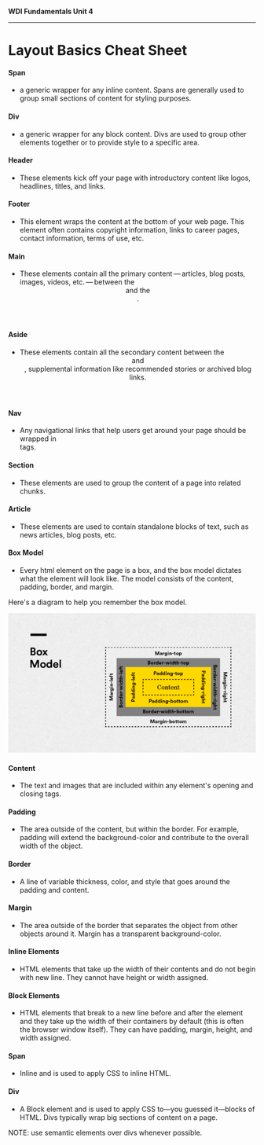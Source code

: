 **WDI Fundamentals Unit 4**

---

# Layout Basics Cheat Sheet

#### Span
* a generic wrapper for any inline content. Spans are generally used to group small sections of content for styling purposes.

#### Div
* a generic wrapper for any block content. Divs are used to group other elements together or to provide style to a specific area.

#### Header
* These elements kick off your page with introductory content like logos, headlines, titles, and links.

#### Footer
* This element wraps the content at the bottom of your web page. This element often contains copyright information, links to career pages, contact information, terms of use, etc.

#### Main
* These elements contain all the primary content — articles, blog posts, images, videos, etc. — between the <header> and the <footer>.

#### Aside
* These elements contain all the secondary content between the <header> and <footer>, supplemental information like recommended stories or archived blog links.

#### Nav
* Any navigational links that help users get around your page should be wrapped in <nav> tags.

#### Section
* These elements are used to group the content of a page into related chunks.

#### Article
* These elements are used to contain standalone blocks of text, such as news articles, blog posts, etc.

#### Box Model
* Every html element on the page is a box, and the box model dictates what the element will look like. The model consists of the content, padding, border, and margin.

Here's a diagram to help you remember the box model.

![](../assets/elkwebdesign/boxmodel.png)

#### Content
* The text and images that are included within any element's opening and closing tags.

#### Padding
* The area outside of the content, but within the border. For example, padding will extend the background-color and contribute to the overall width of the object.

#### Border
* A line of variable thickness, color, and style that goes around the padding and content.

#### Margin
* The area outside of the border that separates the object from other objects around it. Margin has a transparent background-color.

#### Inline Elements
* HTML elements that take up the width of their contents and do not begin with new line. They cannot have height or width assigned.

#### Block Elements
* HTML elements that break to a new line before and after the element and they take up the width of their containers by default (this is often the browser window itself). They can have padding, margin, height, and width assigned.

#### Span
* Inline and is used to apply CSS to inline HTML.

#### Div
* A Block element and is used to apply CSS to—you guessed it—blocks of HTML. Divs typically wrap big sections of content on a page.

NOTE: use semantic elements over divs whenever possible.
